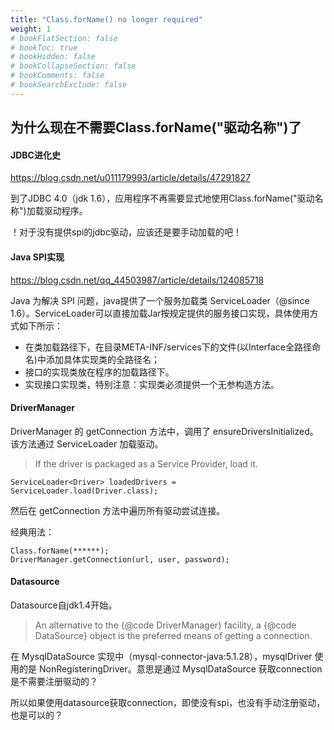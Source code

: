 ```yaml
---
title: "Class.forName() no longer required"
weight: 1
# bookFlatSection: false
# bookToc: true
# bookHidden: false
# bookCollapseSection: false
# bookComments: false
# bookSearchExclude: false
---
```


## 为什么现在不需要Class.forName("驱动名称")了

#### JDBC进化史
https://blog.csdn.net/u011179993/article/details/47291827

到了JDBC 4.0（jdk 1.6），应用程序不再需要显式地使用Class.forName("驱动名称")加载驱动程序。

！对于没有提供spi的jdbc驱动，应该还是要手动加载的吧！

#### Java SPI实现
https://blog.csdn.net/qq_44503987/article/details/124085718

Java 为解决 SPI 问题，java提供了一个服务加载类 ServiceLoader（@since 1.6）。ServiceLoader可以直接加载Jar按规定提供的服务接口实现，具体使用方式如下所示：

- 在类加载路径下，在目录META-INF/services下的文件(以Interface全路径命名)中添加具体实现类的全路径名；
- 接口的实现类放在程序的加载路径下。
- 实现接口实现类，特别注意：实现类必须提供一个无参构造方法。

#### DriverManager
DriverManager 的 getConnection 方法中，调用了 ensureDriversInitialized。该方法通过 ServiceLoader 加载驱动。
> If the driver is packaged as a Service Provider, load it.
```
ServiceLoader<Driver> loadedDrivers = ServiceLoader.load(Driver.class);
```

然后在 getConnection 方法中遍历所有驱动尝试连接。

经典用法：
```
Class.forName(******);
DriverManager.getConnection(url, user, password);
```

#### Datasource

Datasource自jdk1.4开始。

> An alternative to the {@code DriverManager} facility, a {@code DataSource} object is the preferred means of getting a connection.

在 MysqlDataSource 实现中（mysql-connector-java:5.1.28），mysqlDriver 使用的是 NonRegisteringDriver。意思是通过 MysqlDataSource 获取connection 是不需要注册驱动的？

所以如果使用datasource获取connection，即使没有spi，也没有手动注册驱动，也是可以的？
